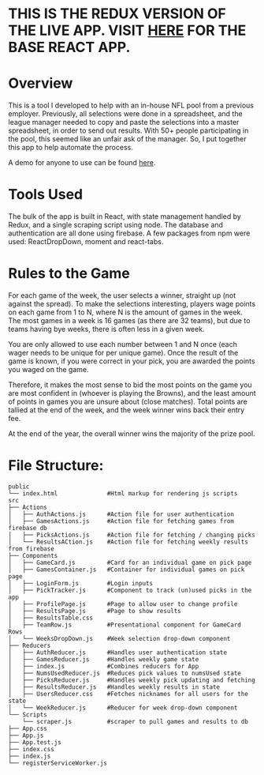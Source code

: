 # THIS IS THE REDUX VERSION OF THE LIVE APP. VISIT [HERE](https://github.com/hobz-/NflConfidencePool) FOR THE BASE REACT APP.

# Overview

This is a tool I developed to help with an in-house NFL pool from a previous
employer. Previously, all selections were done in a spreadsheet, and the league
manager needed to copy and paste the selections into a master spreadsheet, in
order to send out results. With 50+ people participating in the pool, this
seemed like an unfair ask of the manager. So, I put together this app to help
automate the process.

A demo for anyone to use can be found [here](https://nfl-confidence-app.firebaseapp.com/).

# Tools Used

The bulk of the app is built in React, with state management handled by
Redux, and a single scraping script using node. The database and authentication
are all done using firebase. A few packages from npm were used: ReactDropDown,
moment and react-tabs.

# Rules to the Game

For each game of the week, the user selects a winner, straight up (not against
the spread). To make the selections interesting, players wage points on each
game from 1 to N, where N is the amount of games in the week. The most games in
a week is 16 games (as there are 32 teams), but due to teams having bye weeks,
there is often less in a given week.

You are only allowed to use each number between 1 and N once (each wager needs
to be unique for per unique game). Once the result of the game is known, if you
were correct in your pick, you are awarded the points you waged on the game.

Therefore, it makes the most sense to bid the most points on the game you are
most confident in (whoever is playing the Browns), and the least amount of
points in games you are unsure about (close matches). Total points are tallied
at the end of the week, and the week winner wins back their entry fee.

At the end of the year, the overall winner wins the majority of the prize pool.

# File Structure:

```
public
└── index.html              #Html markup for rendering js scripts
src
├── Actions
│   ├── AuthActions.js      #Action file for user authentication
│   ├── GamesActions.js     #Action file for fetching games from firebase db
│   ├── PicksActions.js     #Action file for fetching / changing picks
│   └── ResultsACtion.js    #Action file for fetching weekly results from firebase
├── Components
│   ├── GameCard.js         #Card for an individual game on pick page
│   ├── GamesContainer.js   #Container for individual games on pick page
│   ├── LoginForm.js        #Login inputs
│   ├── PickTracker.js      #Component to track (un)used picks in the app
│   ├── ProfilePage.js      #Page to allow user to change profile
│   ├── ResultsPage.js      #Page to show results
│   ├── ResultsTable.css
│   ├── TeamRow.js          #Presentational component for GameCard Rows
│   └── WeeksDropDown.js    #Week selection drop-down component
├── Reducers
│   ├── AuthReducer.js      #Handles user authentication state
│   ├── GamesReducer.js     #Handles weekly game state
│   ├── index.js            #Combines reducers for App
│   ├── NumsUsedReducer.js  #Reduces pick values to numsUsed state
│   ├── PicksReducer.js     #Handles weekly pick updating and fetching
│   ├── ResultsReducer.js   #Handles weekly results in state
│   ├── UsersReducer.css    #Fetches nicknames for all users for the state
│   └── WeekReducer.js      #Reducer for week drop-down component
└── Scripts
    └── scraper.js          #scraper to pull games and results to db
├── App.css
├── App.js
├── App.test.js
├── index.css
├── index.js
└── registerServiceWorker.js
```
